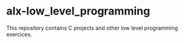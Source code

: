 # alx-low_level_programming

This repository contains C projects and other low level programming exercices.
